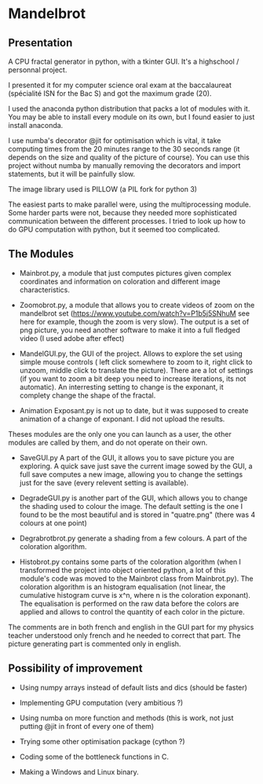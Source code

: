 # Mandelbrot


## Presentation

A CPU fractal generator in python, with a tkinter GUI. It's a highschool / personnal project.

I presented it for my computer science oral exam at the baccalaureat (spécialité ISN for the Bac S) and got the maximum grade (20).

I used the anaconda python distribution that packs a lot of modules with it. You may be able to install every module on its own, but I found easier to just install anaconda.

I use numba's decorator @jit for optimisation which is vital, it take computing times from the 20 minutes range to the 30 seconds range (it depends on the size and quality of the picture of course). You can use this project without numba by manually removing the decorators and import statements, but it will be painfully slow.

The image library used is PILLOW (a PIL fork for python 3)

The easiest parts to make parallel were, using the multiprocessing module. Some harder parts were not, because they needed more sophisticated communication between the different processes. I tried to look up how to do GPU computation with python, but it seemed too complicated.

## The Modules

* Mainbrot.py, a module that just computes pictures given complex coordinates and information on coloration and different image characteristics.

* Zoomobrot.py, a module that allows you to create videos of zoom on the mandelbrot set (https://www.youtube.com/watch?v=P1b5j5SNhuM see here for example, though the zoom is very slow). The output is a set of png picture, you need another software to make it into a full fledged video (I used adobe after effect)

* MandelGUI.py, the GUI of the project. Allows to explore the set using simple mouse controls ( left click somewhere to zoom to it, right click to unzoom, middle click to translate the picture). There are a lot of settings (if you want to zoom a bit deep you need to increase iterations, its not automatic). An interresting setting to change is the exponant, it complety change the shape of the fractal.

* Animation Exposant.py is not up to date, but it was supposed to create animation of a change of exponant. I did not upload the results.

Theses modules are the only one you can launch as a user, the other modules are called by them, and do not operate on their own.

* SaveGUI.py A part of the GUI, it allows you to save picture you are exploring. A quick save just save the current image sowed by the GUI, a full save computes a new image, allowing you to change the settings just for the save (every relevent setting is available). 

* DegradeGUI.py is another part of the GUI, which allows you to change the shading used to colour the image. The default setting is the one I found to be the most beautiful and is stored in "quatre.png" (there was 4 colours at one point)

* Degrabrotbrot.py generate a shading from a few colours. A part of the coloration algorithm.

* Histobrot.py contains some parts of the coloration algorithm (when I transformed the project into object oriented python, a lot of this module's code was moved to the Mainbrot class from Mainbrot.py). The coloration algorithm is an histogram equalisation (not linear, the cumulative histogram curve is x^n, where n is the coloration exponant). The equalisation is performed on the raw data before the colors are applied and allows to control the quantity of each color in the picture.


The comments are in both french and english in the GUI part for my physics teacher understood only french and he needed to correct that part. The picture generating part is commented only in english.


## Possibility of improvement

* Using numpy arrays instead of default lists and dics (should be faster)

* Implementing GPU computation (very ambitious ?)

* Using numba on more function and methods (this is work, not just putting @jit in front of every one of them)

* Trying some other optimisation package (cython ?)

* Coding some of the bottleneck functions in C.

* Making a Windows and Linux binary.
